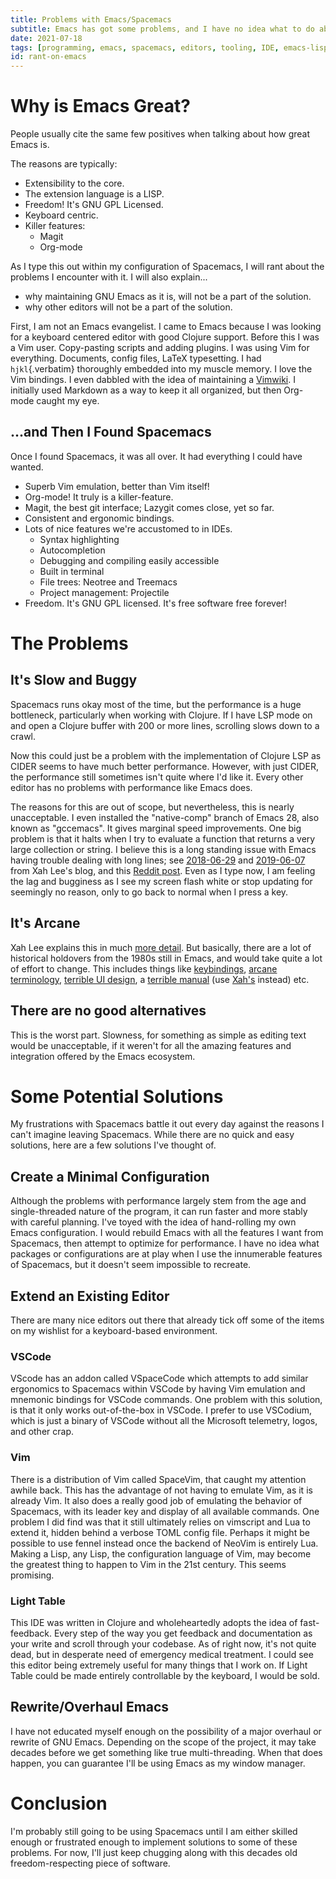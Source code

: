 ```yaml
---
title: Problems with Emacs/Spacemacs
subtitle: Emacs has got some problems, and I have no idea what to do about it.
date: 2021-07-18
tags: [programming, emacs, spacemacs, editors, tooling, IDE, emacs-lisp]
id: rant-on-emacs
---
```


# Why is Emacs Great?

People usually cite the same few positives when talking about how great Emacs is.

The reasons are typically:

- Extensibility to the core.
- The extension language is a LISP.
- Freedom! It's GNU GPL Licensed.
- Keyboard centric.
- Killer features:
  - Magit
  - Org-mode

As I type this out within my configuration of Spacemacs, I will rant about the problems I encounter with it. I will also explain...

- why maintaining GNU Emacs as it is, will not be a part of the solution.
- why other editors will not be a part of the solution.

First, I am not an Emacs evangelist. I came to Emacs because I was looking for a keyboard centered editor with good Clojure support. Before this I was a Vim user. Copy-pasting scripts and adding plugins. I was using Vim for everything. Documents, config files, LaTeX typesetting. I had `hjkl`{.verbatim} thoroughly embedded into my muscle memory. I love the Vim bindings. I even dabbled with the idea of maintaining a [Vimwiki](https://vimwiki.github.io/). I initially used Markdown as a way to keep it all organized, but then Org-mode caught my eye. 

## ...and Then I Found Spacemacs

Once I found Spacemacs, it was all over. It had everything I could have wanted.

- Superb Vim emulation, better than Vim itself!
- Org-mode! It truly is a killer-feature.
- Magit, the best git interface; Lazygit comes close, yet so far.
- Consistent and ergonomic bindings.
- Lots of nice features we're accustomed to in IDEs.
  - Syntax highlighting
  - Autocompletion
  - Debugging and compiling easily accessible
  - Built in terminal
  - File trees: Neotree and Treemacs
  - Project management: Projectile
- Freedom. It's GNU GPL licensed. It's free software free forever!

# The Problems

## It's Slow and Buggy

Spacemacs runs okay most of the time, but the performance is a huge bottleneck, particularly when working with Clojure. If I have LSP mode on and open a Clojure buffer with 200 or more lines, scrolling slows down to a crawl. 

Now this could just be a problem with the implementation of Clojure LSP as CIDER seems to have much better performance. However, with just CIDER, the performance still sometimes isn't quite where I'd like it. Every other editor has no problems with performance like Emacs does. 

The reasons for this are out of scope, but nevertheless, this is nearly unacceptable. 
I even installed the "native-comp" branch of Emacs 28, also known as "gccemacs". It gives marginal speed improvements. One big problem is that it halts when I try to evaluate a function that returns a very large collection or string. I believe this is a long standing issue with Emacs having trouble dealing with long lines; see [2018-06-29](http://ergoemacs.org/emacs/blog_past_2018-06.html) and [2019-06-07](http://ergoemacs.org/emacs/blog_past_2019-05.html) from Xah Lee's blog, and this [Reddit post](https://www.reddit.com/r/emacs/comments/6qpbka/elisp_for_text_processing_in_buffers/). 
Even as I type now, I am feeling the lag and bugginess as I see my screen flash white or stop updating for seemingly no reason, only to go back to normal when I press a key. 

## It's Arcane

Xah Lee explains this in much [more detail](http://ergoemacs.org/emacs/emacs_modernization.html). But basically, there are a lot of historical holdovers from the 1980s still in Emacs, and would take quite a lot of effort to change. This includes things like [keybindings](http://ergoemacs.org/emacs/emacs_kb_shortcuts_pain.html), [arcane terminology](http://ergoemacs.org/emacs/modernization.html), [terrible UI design](http://ergoemacs.org/emacs/modernization_menu.html), a [terrible manual](http://ergoemacs.org/emacs/emacs_manual_problem.html) (use [Xah's](http://ergoemacs.org/emacs/emacs_basics.html) instead) etc. 

## There are no good alternatives

This is the worst part. Slowness, for something as simple as editing text would be unacceptable, if it weren't for all the amazing features and integration offered by the Emacs ecosystem. 

# Some Potential Solutions

My frustrations with Spacemacs battle it out every day against the reasons I can't imagine leaving Spacemacs. While there are no quick and easy solutions, here are a few solutions I've thought of. 

## Create a Minimal Configuration

Although the problems with performance largely stem from the age and single-threaded nature of the program, it can run faster and more stably with careful planning. I've toyed with the idea of hand-rolling my own Emacs configuration. I would rebuild Emacs with all the features I want from Spacemacs, then attempt to optimize for performance. I have no idea what packages or configurations are at play when I use the innumerable features of Spacemacs, but it doesn't seem impossible to recreate. 

## Extend an Existing Editor

There are many nice editors out there that already tick off some of the items on my wishlist for a keyboard-based environment.

### VSCode

VScode has an addon called VSpaceCode which attempts to add similar ergonomics to Spacemacs within VSCode by having Vim emulation and mnemonic bindings for VSCode commands. One problem with this solution, is that it only works out-of-the-box in VSCode. I prefer to use VSCodium, which is just a binary of VSCode without all the Microsoft telemetry, logos, and other crap. 

### Vim

There is a distribution of Vim called SpaceVim, that caught my attention awhile back. This has the advantage of not having to emulate Vim, as it is already Vim. It also does a really good job of emulating the behavior of Spacemacs, with its leader key and display of all available commands. One problem I did find was that it still ultimately relies on vimscript and Lua to extend it, hidden behind a verbose TOML config file. Perhaps it might be possible to use fennel instead once the backend of NeoVim is entirely Lua. Making a Lisp, any Lisp, the configuration language of Vim, may become the greatest thing to happen to Vim in the 21st century. This seems promising. 

### Light Table

This IDE was written in Clojure and wholeheartedly adopts the idea of fast-feedback. Every step of the way you get feedback and documentation as your write and scroll through your codebase. As of right now, it's not quite dead, but in desperate need of emergency medical treatment. I could see this editor being extremely useful for many things that I work on. If Light Table could be made entirely controllable by the keyboard, I would be sold. 

## Rewrite/Overhaul Emacs

I have not educated myself enough on the possibility of a major overhaul or rewrite of GNU Emacs. Depending on the scope of the project, it may take decades before we get something like true multi-threading. When that does happen, you can guarantee I'll be using Emacs as my window manager. 

# Conclusion

I'm probably still going to be using Spacemacs until I am either skilled enough or frustrated enough to implement solutions to some of these problems. For now, I'll just keep chugging along with this decades old freedom-respecting piece of software. 
